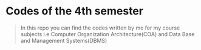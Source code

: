 # Codes of the 4th semester 
> In this repo you can find the codes written by me for my course subjects i.e Computer Organization Architecture(COA) and Data Base and Management Systems(DBMS)
